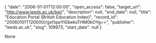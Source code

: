{
  "date": "2006-01-01T12:00:00", 
  "open_access": false, 
  "target_url": "http://www.leeds.ac.uk/bei/", 
  "description": null, 
  "end_date": null, 
  "title": "Education Portal (British Education Index)", 
  "record_id": "20060101T120000//gxI1qwYlGbekoTHM0bOYg==", 
  "publisher": "leeds.ac.uk", 
  "slug": 109973, 
  "start_date": null
}

None